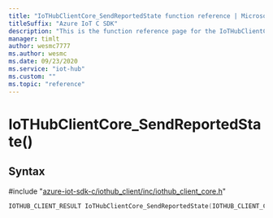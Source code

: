 ```yaml
---                             
title: "IoTHubClientCore_SendReportedState function reference | Microsoft Docs" 
titleSuffix: "Azure IoT C SDK"            
description: "This is the function reference page for the IoTHubClientCore_SendReportedState() function in the Azure IoT C SDK. This SDK is used with Azure IoT Hub and Azure IoT Hub Device Provisioning Service"            
manager: timlt                 
author: wesmc7777              
ms.author: wesmc               
ms.date: 09/23/2020                    
ms.service: "iot-hub"             
ms.custom: ""                
ms.topic: "reference"        
---                            
```


# IoTHubClientCore_SendReportedState()

## Syntax

\#include "[azure-iot-sdk-c/iothub_client/inc/iothub_client_core.h](../iothub-client-core-h.md)"  
```C
IOTHUB_CLIENT_RESULT IoTHubClientCore_SendReportedState(IOTHUB_CLIENT_CORE_HANDLE  MU_C2);
```

